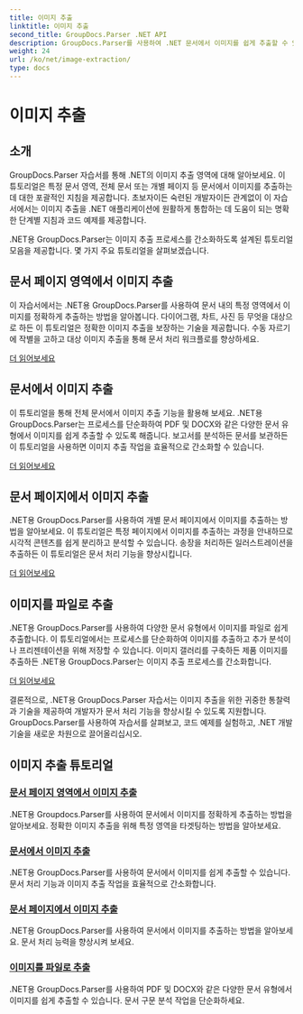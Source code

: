 ```yaml
---
title: 이미지 추출
linktitle: 이미지 추출
second_title: GroupDocs.Parser .NET API
description: GroupDocs.Parser를 사용하여 .NET 문서에서 이미지를 쉽게 추출할 수 있습니다. 정확한 이미지 추출 기술로 문서 처리 능력을 향상시키세요.
weight: 24
url: /ko/net/image-extraction/
type: docs
---
```

# 이미지 추출

## 소개

GroupDocs.Parser 자습서를 통해 .NET의 이미지 추출 영역에 대해 알아보세요. 이 튜토리얼은 특정 문서 영역, 전체 문서 또는 개별 페이지 등 문서에서 이미지를 추출하는 데 대한 포괄적인 지침을 제공합니다. 초보자이든 숙련된 개발자이든 관계없이 이 자습서에서는 이미지 추출을 .NET 애플리케이션에 원활하게 통합하는 데 도움이 되는 명확한 단계별 지침과 코드 예제를 제공합니다.

.NET용 GroupDocs.Parser는 이미지 추출 프로세스를 간소화하도록 설계된 튜토리얼 모음을 제공합니다. 몇 가지 주요 튜토리얼을 살펴보겠습니다.

## 문서 페이지 영역에서 이미지 추출
이 자습서에서는 .NET용 GroupDocs.Parser를 사용하여 문서 내의 특정 영역에서 이미지를 정확하게 추출하는 방법을 알아봅니다. 다이어그램, 차트, 사진 등 무엇을 대상으로 하든 이 튜토리얼은 정확한 이미지 추출을 보장하는 기술을 제공합니다. 수동 자르기에 작별을 고하고 대상 이미지 추출을 통해 문서 처리 워크플로를 향상하세요.

[더 읽어보세요](./extract-images-from-document-page-area/)

## 문서에서 이미지 추출
이 튜토리얼을 통해 전체 문서에서 이미지 추출 기능을 활용해 보세요. .NET용 GroupDocs.Parser는 프로세스를 단순화하여 PDF 및 DOCX와 같은 다양한 문서 유형에서 이미지를 쉽게 추출할 수 있도록 해줍니다. 보고서를 분석하든 문서를 보관하든 이 튜토리얼을 사용하면 이미지 추출 작업을 효율적으로 간소화할 수 있습니다.

[더 읽어보세요](./extract-images-from-document/)

## 문서 페이지에서 이미지 추출
.NET용 GroupDocs.Parser를 사용하여 개별 문서 페이지에서 이미지를 추출하는 방법을 알아보세요. 이 튜토리얼은 특정 페이지에서 이미지를 추출하는 과정을 안내하므로 시각적 콘텐츠를 쉽게 분리하고 분석할 수 있습니다. 송장을 처리하든 일러스트레이션을 추출하든 이 튜토리얼은 문서 처리 기능을 향상시킵니다.

[더 읽어보세요](./extract-images-from-document-page/)

## 이미지를 파일로 추출
.NET용 GroupDocs.Parser를 사용하여 다양한 문서 유형에서 이미지를 파일로 쉽게 추출합니다. 이 튜토리얼에서는 프로세스를 단순화하여 이미지를 추출하고 추가 분석이나 프리젠테이션을 위해 저장할 수 있습니다. 이미지 갤러리를 구축하든 제품 이미지를 추출하든 .NET용 GroupDocs.Parser는 이미지 추출 프로세스를 간소화합니다.

[더 읽어보세요](./extract-images-to-files/)

결론적으로, .NET용 GroupDocs.Parser 자습서는 이미지 추출을 위한 귀중한 통찰력과 기술을 제공하여 개발자가 문서 처리 기능을 향상시킬 수 있도록 지원합니다. GroupDocs.Parser를 사용하여 자습서를 살펴보고, 코드 예제를 실험하고, .NET 개발 기술을 새로운 차원으로 끌어올리십시오.
## 이미지 추출 튜토리얼
### [문서 페이지 영역에서 이미지 추출](./extract-images-from-document-page-area/)
.NET용 Groupdocs.Parser를 사용하여 문서에서 이미지를 정확하게 추출하는 방법을 알아보세요. 정확한 이미지 추출을 위해 특정 영역을 타겟팅하는 방법을 알아보세요.
### [문서에서 이미지 추출](./extract-images-from-document/)
.NET용 GroupDocs.Parser를 사용하여 문서에서 이미지를 쉽게 추출할 수 있습니다. 문서 처리 기능과 이미지 추출 작업을 효율적으로 간소화합니다.
### [문서 페이지에서 이미지 추출](./extract-images-from-document-page/)
.NET용 GroupDocs.Parser를 사용하여 문서에서 이미지를 추출하는 방법을 알아보세요. 문서 처리 능력을 향상시켜 보세요.
### [이미지를 파일로 추출](./extract-images-to-files/)
.NET용 GroupDocs.Parser를 사용하여 PDF 및 DOCX와 같은 다양한 문서 유형에서 이미지를 쉽게 추출할 수 있습니다. 문서 구문 분석 작업을 단순화하세요.